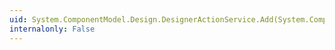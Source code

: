 ```yaml
---
uid: System.ComponentModel.Design.DesignerActionService.Add(System.ComponentModel.IComponent,System.ComponentModel.Design.DesignerActionListCollection)
internalonly: False
---
```

